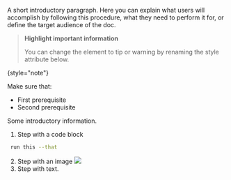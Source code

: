 [//]: # (title: How to create a pipeline object)

[comment]: # (A How-to article is an action-oriented type of document. It explains how to perform a specific task or
    solve a problem, and contains a sequence of steps.)

A short introductory paragraph. Here you can explain what users will accomplish by following
this procedure, what they need to perform it for, or define the target audience of the doc.

> **Highlight important information**
>
> You can change the element to tip or warning by renaming the style attribute below.
>
{style="note"}


[comment]: # (A good practice is to list the prerequisites that have to be met to complete a task.)

Make sure that:
- First prerequisite
- Second prerequisite


Some introductory information.

1. Step with a code block
```bash
 run this --that
```

[//]: # (Change the src attribute of the image below to the local file from the /images folder of the project)

2. Step with an image
   ![](pipeline-object.png)
3. Step with text.